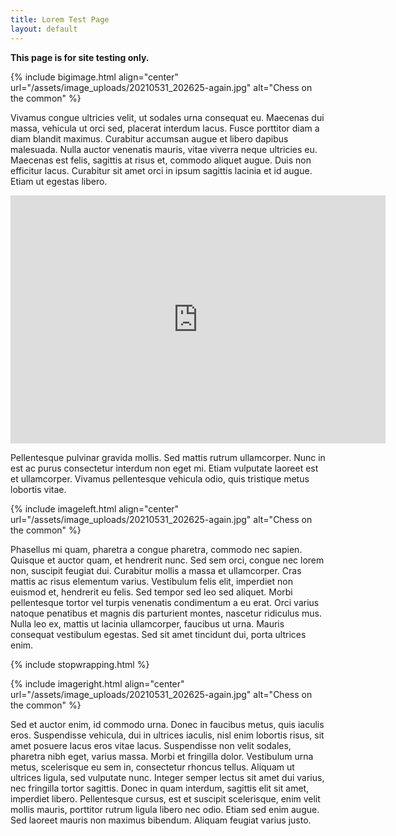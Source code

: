 ```yaml
---
title: Lorem Test Page
layout: default
---
```


**This page is for site testing only.**

{% include bigimage.html align="center" url="/assets/image_uploads/20210531_202625-again.jpg" alt="Chess on the common" %}

Vivamus congue ultricies velit, ut sodales urna consequat eu. Maecenas dui massa, vehicula ut orci sed, placerat interdum lacus. Fusce porttitor diam a diam blandit maximus. Curabitur accumsan augue et libero dapibus malesuada. Nulla auctor venenatis mauris, vitae viverra neque ultricies eu. Maecenas est felis, sagittis at risus et, commodo aliquet augue. Duis non efficitur lacus. Curabitur sit amet orci in ipsum sagittis lacinia et id augue. Etiam ut egestas libero.

<div class="lichesscontainer">
    <iframe class="responsive-iframe lichessgame" width=600 height=397 src="https://lichess.org/study/embed/k9R1tY3O/Dmq3KZW0" frameborder=0>
    <p>This is what appears if iframes not supported, probably</p>
    </iframe>
</div>

Pellentesque pulvinar gravida mollis. Sed mattis rutrum ullamcorper. Nunc in est ac purus consectetur interdum non eget mi. Etiam vulputate laoreet est et ullamcorper. Vivamus pellentesque vehicula odio, quis tristique metus lobortis vitae.

{% include imageleft.html align="center" url="/assets/image_uploads/20210531_202625-again.jpg" alt="Chess on the common" %}

Phasellus mi quam, pharetra a congue pharetra, commodo nec sapien. Quisque et auctor quam, et hendrerit nunc. Sed sem orci, congue nec lorem non, suscipit feugiat dui. Curabitur mollis a massa et ullamcorper. Cras mattis ac risus elementum varius. Vestibulum felis elit, imperdiet non euismod et, hendrerit eu felis. Sed tempor sed leo sed aliquet. Morbi pellentesque tortor vel turpis venenatis condimentum a eu erat. Orci varius natoque penatibus et magnis dis parturient montes, nascetur ridiculus mus. Nulla leo ex, mattis ut lacinia ullamcorper, faucibus ut urna. Mauris consequat vestibulum egestas. Sed sit amet tincidunt dui, porta ultrices enim.

{% include stopwrapping.html %}

{% include imageright.html align="center" url="/assets/image_uploads/20210531_202625-again.jpg" alt="Chess on the common" %}

Sed et auctor enim, id commodo urna. Donec in faucibus metus, quis iaculis eros. Suspendisse vehicula, dui in ultrices iaculis, nisl enim lobortis risus, sit amet posuere lacus eros vitae lacus. Suspendisse non velit sodales, pharetra nibh eget, varius massa. Morbi et fringilla dolor. Vestibulum urna metus, scelerisque eu sem in, consectetur rhoncus tellus. Aliquam ut ultrices ligula, sed vulputate nunc. Integer semper lectus sit amet dui varius, nec fringilla tortor sagittis. Donec in quam interdum, sagittis elit sit amet, imperdiet libero. Pellentesque cursus, est et suscipit scelerisque, enim velit mollis mauris, porttitor rutrum ligula libero nec odio. Etiam sed enim augue. Sed laoreet mauris non maximus bibendum. Aliquam feugiat varius justo.
